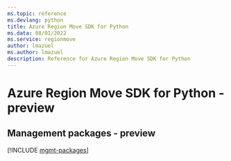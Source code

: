 ```yaml
---
ms.topic: reference
ms.devlang: python
title: Azure Region Move SDK for Python
ms.data: 08/01/2022
ms.service: regionmove
author: lmazuel
ms.author: lmazuel
description: Reference for Azure Region Move SDK for Python
---
```

# Azure Region Move SDK for Python - preview

## Management packages - preview
[!INCLUDE [mgmt-packages](region-move-mgmt-index.md)]